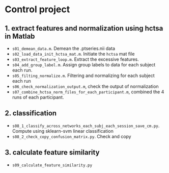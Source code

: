 # Control project


## 1. extract features and normalization using hctsa in Matlab

- `s01_demean_data.m`. Demean the .ptseries.nii data 
- `s02_load_data_init_hctsa_mat.m`. Initiate the `hctsa` mat file
- `s03_extract_feature_loop.m`. Extract the excessive features.
- `s04_add_group_label.m`. Assign group labels to data for each subject each run.
- `s05_filting_normalize.m`. Filtering and normalizing for each subject each run
- `s06_check_normalization_output.m`, check the output of normalization
- `s07_combine_hctsa_norm_files_for_each_participant.m`, combined the 4 runs of each participant.


## 2. classification
- `s08_1_classify_across_networks_each_subj_each_session_save_cm.py`. Compute using sklearn-svm linear classification
- `s08_2_check_copy_confusion_matrix.py`. Check and copy

## 3. calculate feature similarity
- `s09_calculate_feature_similarity.py`
